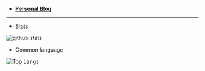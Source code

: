 
* [**Personal Blog**](https://01miaom.github.io/xiaomiao.github.io/)

----
* Stats

![github stats](https://github-readme-stats.vercel.app/api?username=01miaom&theme=nightowl&show_icons=true)

* Common language

![Top Langs](https://github-readme-stats.vercel.app/api/top-langs/?username=01miaom&layout=compact&theme=nightowl)

<!--
**01miaom/01miaom** is a ✨ _special_ ✨ repository because its `README.md` (this file) appears on your GitHub profile.

Here are some ideas to get you started:

- 🔭 I’m currently working on ...
- 🌱 I’m currently learning ...
- 👯 I’m looking to collaborate on ...
- 🤔 I’m looking for help with ...
- 💬 Ask me about ...
- 📫 How to reach me: ...
- 😄 Pronouns: ...
- ⚡ Fun fact: ...
-->
